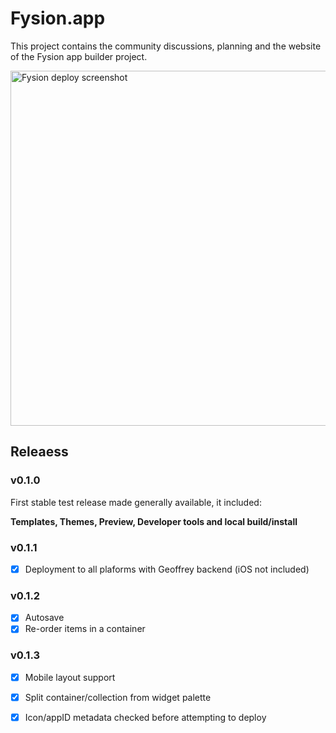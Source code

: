 # Fysion.app

This project contains the community discussions, planning and the website of the Fysion app builder project.

<img width="568" alt="Fysion deploy screenshot" src="https://github.com/user-attachments/assets/3bd68c5c-200b-48d8-a30e-2db4c10d7344">

## Releaess

### v0.1.0

First stable test release made generally available, it included:

**Templates, Themes, Preview, Developer tools and local build/install**

### v0.1.1

-[x] Deployment to all plaforms with Geoffrey backend (iOS not included)

### v0.1.2

-[x] Autosave
-[x] Re-order items in a container

### v0.1.3

-[x] Mobile layout support
-[x] Split container/collection from widget palette
-[x] Icon/appID metadata checked before attempting to deploy


